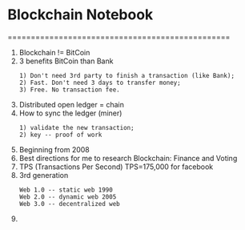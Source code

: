 # Blockchain Notebook
================================================
1. Blockchain != BitCoin
2. 3 benefits BitCoin than Bank
	```
	1) Don't need 3rd party to finish a transaction (like Bank);
	2) Fast. Don't need 3 days to transfer money;
	3) Free. No transaction fee.
	```
3. Distributed open ledger = chain
4. How to sync the ledger (miner)
	```
	1) validate the new transaction;
	2) key -- proof of work
	```
5. Beginning from 2008
6. Best directions for me to research Blockchain: Finance and Voting
7. TPS (Transactions Per Second) TPS=175,000 for facebook
8. 3rd generation<br/>
	```
	Web 1.0 -- static web 1990
	Web 2.0 -- dynamic web 2005
	Web 3.0 -- decentralized web
	```
9. 